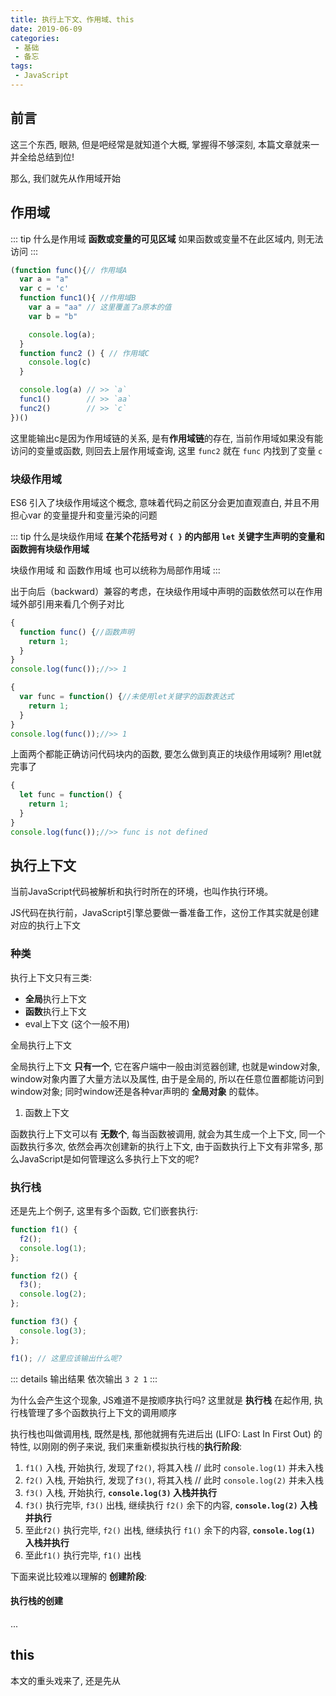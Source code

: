 ```yaml
---
title: 执行上下文、作用域、this
date: 2019-06-09
categories:
 - 基础
 - 备忘
tags:
 - JavaScript
---
```


## 前言

这三个东西, 眼熟, 但是吧经常是就知道个大概, 掌握得不够深刻, 本篇文章就来一并全给总结到位!

那么, 我们就先从作用域开始

## 作用域

::: tip 什么是作用域
**函数或变量的可见区域**
如果函数或变量不在此区域内, 则无法访问
:::

```js
(function func(){// 作用域A
  var a = "a"
  var c = 'c'
  function func1(){ //作用域B
    var a = "aa" // 这里覆盖了a原本的值
    var b = "b"

    console.log(a);
  }
  function func2 () { // 作用域C
    console.log(c)
  }

  console.log(a) // >> `a`
  func1()        // >> `aa`
  func2()        // >> `c`
})()
```

这里能输出c是因为作用域链的关系, 是有**作用域链**的存在, 当前作用域如果没有能访问的变量或函数, 则回去上层作用域查询, 这里 `func2` 就在 `func` 内找到了变量 `c`

### 块级作用域

ES6 引入了块级作用域这个概念, 意味着代码之前区分会更加直观直白, 并且不用担心var 的变量提升和变量污染的问题

::: tip 什么是块级作用域
**在某个花括号对 `{ }` 的内部用 `let` 关键字生声明的变量和函数拥有块级作用域**

块级作用域 和 函数作用域 也可以统称为局部作用域
:::

出于向后（backward）兼容的考虑，在块级作用域中声明的函数依然可以在作用域外部引用来看几个例子对比

```js
{
  function func() {//函数声明
    return 1;
  }
}
console.log(func());//>> 1
```

```js
{
  var func = function() {//未使用let关键字的函数表达式
    return 1;
  }
}
console.log(func());//>> 1
```

上面两个都能正确访问代码块内的函数, 要怎么做到真正的块级作用域咧? 用let就完事了

```js
{
  let func = function() {
    return 1;
  }
}
console.log(func());//>> func is not defined
```

## 执行上下文

当前JavaScript代码被解析和执行时所在的环境，也叫作执行环境。

JS代码在执行前，JavaScript引擎总要做一番准备工作，这份工作其实就是创建对应的执行上下文

### 种类
执行上下文只有三类:

* **全局**执行上下文
* **函数**执行上下文
* eval上下文 (这个一般不用)

全局执行上下文

全局执行上下文 **只有一个**, 它在客户端中一般由浏览器创建, 也就是window对象, window对象内置了大量方法以及属性, 由于是全局的, 所以在任意位置都能访问到window对象; 同时window还是各种var声明的 **全局对象** 的载体。

1. 函数上下文

函数执行上下文可以有 **无数个**, 每当函数被调用, 就会为其生成一个上下文, 同一个函数执行多次, 依然会再次创建新的执行上下文, 由于函数执行上下文有非常多, 那么JavaScript是如何管理这么多执行上下文的呢?

### 执行栈

还是先上个例子, 这里有多个函数, 它们嵌套执行:

```js
function f1() {
  f2();
  console.log(1);
};

function f2() {
  f3();
  console.log(2);
};

function f3() {
  console.log(3);
};

f1(); // 这里应该输出什么呢?
```

::: details 输出结果
依次输出 `3 2 1`
:::

为什么会产生这个现象, JS难道不是按顺序执行吗? 这里就是 **执行栈** 在起作用, 执行栈管理了多个函数执行上下文的调用顺序

执行栈也叫做调用栈, 既然是栈, 那他就拥有先进后出 (LIFO: Last In First Out) 的特性, 以刚刚的例子来说, 我们来重新模拟执行栈的**执行阶段**:

1. `f1()` 入栈, 开始执行, 发现了`f2()`, 将其入栈 // 此时 `console.log(1)` 并未入栈
2. `f2()` 入栈, 开始执行, 发现了`f3()`, 将其入栈 // 此时 `console.log(2)` 并未入栈
3. `f3()` 入栈, 开始执行, **`console.log(3)` 入栈并执行**
4. `f3()` 执行完毕, `f3()` 出栈, 继续执行 `f2()` 余下的内容, **`console.log(2)` 入栈并执行**
5. 至此`f2()` 执行完毕, `f2()` 出栈, 继续执行 `f1()` 余下的内容, **`console.log(1)` 入栈并执行**
6. 至此`f1()` 执行完毕, `f1()` 出栈

下面来说比较难以理解的 **创建阶段**:

#### 执行栈的创建

...

## this

本文的重头戏来了, 还是先从

